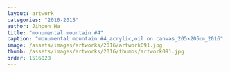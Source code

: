 ```yaml
---
layout: artwork
categories: "2016-2015"
author: Jihoon Ha
title: "monumental mountain #4"
caption: "monumental mountain #4_acrylic,oil on canvas_205×205㎝_2016"
image: /assets/images/artworks/2016/artwork091.jpg
thumb: /assets/images/artworks/2016/thumbs/artwork091.jpg
order: 1516028
---
```

